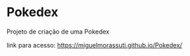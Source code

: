 # Pokedex
 Projeto de criação de uma Pokedex
 
 link para acesso: https://miguelmorassuti.github.io/Pokedex/
